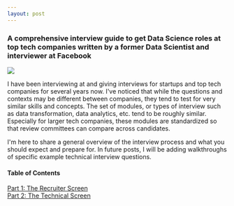 ```yaml
---
layout: post
---
```


### A comprehensive interview guide to get Data Science roles at top tech companies written by a former Data Scientist and interviewer at Facebook

<img src="{{ site.imgsrc }}/{{ page.slug }}/data-science-interview.png">

I have been interviewing at and giving interviews for startups and top tech companies
for several years now. I've noticed that while the questions and contexts may be
different between companies, they tend to test for very similar skills and concepts.
The set of modules, or types of interview such as data transformation, data analytics, etc.
tend to be roughly similar. Especially for larger tech companies, these modules
are standardized so that review committees can compare across candidates.

I'm here to share a general overview of the interview process and what you should
expect and prepare for. In future posts, I will be adding walkthroughs of specific
example technical interview questions.

#### Table of Contents
<a href="{{ site.baseurl }}/blog/data-science-interviews-part-1/">
Part 1: The Recruiter Screen
</a>
<br>
<a href="{{ site.baseurl }}/blog/data-science-interviews-part-2/">
Part 2: The Technical Screen
</a>
